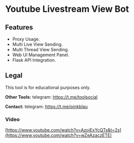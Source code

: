 # Youtube Livestream View Bot


## Features
- Proxy Usage.
- Multi Live View Sending.
- Multi Thread View Sending.
- Web UI Management Panel.
- Flask API Integration.




## Legal
This tool is for educational purposes only.


**Other Tools:** telegram: https://t.me/toolsocial

**Contact:** telegram: https://t.me/pinkblau

### Video

[https://www.youtube.com/watch?v=AzoiExYcQTs&t=2s](https://www.youtube.com/watch?v=wZeAzaczETE)
